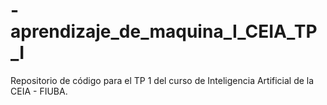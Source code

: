 # -aprendizaje_de_maquina_I_CEIA_TP_I
Repositorio de código para el TP 1 del curso de Inteligencia Artificial de la CEIA - FIUBA.
